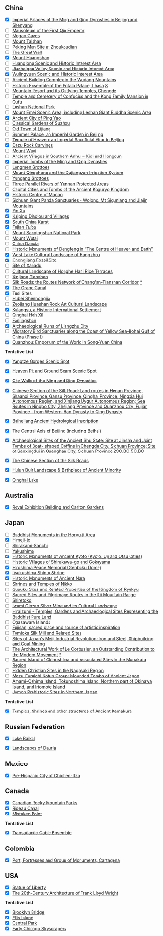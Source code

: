 ## China

- [x] [Imperial Palaces of the Ming and Qing Dynasties in Beijing and Shenyang](https://whc.unesco.org/en/list/439)
- [ ] [Mausoleum of the First Qin Emperor](https://whc.unesco.org/en/list/441)
- [ ] [Mogao Caves](https://whc.unesco.org/en/list/440)
- [ ] [Mount Taishan](https://whc.unesco.org/en/list/437)
- [ ] [Peking Man Site at Zhoukoudian](https://whc.unesco.org/en/list/449)
- [ ] [The Great Wall](https://whc.unesco.org/en/list/438)
- [x] [Mount Huangshan](https://whc.unesco.org/en/list/547)
- [ ] [Huanglong Scenic and Historic Interest Area](https://whc.unesco.org/en/list/638)
- [ ] [Jiuzhaigou Valley Scenic and Historic Interest Area](https://whc.unesco.org/en/list/637)
- [x] [Wulingyuan Scenic and Historic Interest Area](https://whc.unesco.org/en/list/640)
- [ ] [Ancient Building Complex in the Wudang Mountains](https://whc.unesco.org/en/list/705)
- [ ] [Historic Ensemble of the Potala Palace, Lhasa](https://whc.unesco.org/en/list/707) [8](https://whc.unesco.org/en/list/#note8)
- [ ] [Mountain Resort and its Outlying Temples, Chengde](https://whc.unesco.org/en/list/703)
- [ ] [Temple and Cemetery of Confucius and the Kong Family Mansion in Qufu](https://whc.unesco.org/en/list/704)
- [ ] [Lushan National Park](https://whc.unesco.org/en/list/778)
- [ ] [Mount Emei Scenic Area, including Leshan Giant Buddha Scenic Area](https://whc.unesco.org/en/list/779)
- [x] [Ancient City of Ping Yao](https://whc.unesco.org/en/list/812)
- [ ] [Classical Gardens of Suzhou](https://whc.unesco.org/en/list/813)
- [ ] [Old Town of Lijiang](https://whc.unesco.org/en/list/811)
- [ ] [Summer Palace, an Imperial Garden in Beijing](https://whc.unesco.org/en/list/880)
- [ ] [Temple of Heaven: an Imperial Sacrificial Altar in Beijing](https://whc.unesco.org/en/list/881)
- [x] [Dazu Rock Carvings](https://whc.unesco.org/en/list/912)
- [ ] [Mount Wuyi](https://whc.unesco.org/en/list/911)
- [ ] [Ancient Villages in Southern Anhui – Xidi and Hongcun](https://whc.unesco.org/en/list/1002)
- [x] [Imperial Tombs of the Ming and Qing Dynasties](https://whc.unesco.org/en/list/1004)
- [ ] [Longmen Grottoes](https://whc.unesco.org/en/list/1003)
- [ ] [Mount Qingcheng and the Dujiangyan Irrigation System](https://whc.unesco.org/en/list/1001)
- [ ] [Yungang Grottoes](https://whc.unesco.org/en/list/1039)
- [ ] [Three Parallel Rivers of Yunnan Protected Areas](https://whc.unesco.org/en/list/1083)
- [ ] [Capital Cities and Tombs of the Ancient Koguryo Kingdom](https://whc.unesco.org/en/list/1135)
- [x] [Historic Centre of Macao](https://whc.unesco.org/en/list/1110)
- [ ] [Sichuan Giant Panda Sanctuaries - Wolong, Mt Siguniang and Jiajin Mountains](https://whc.unesco.org/en/list/1213)
- [x] [Yin Xu](https://whc.unesco.org/en/list/1114)
- [x] [Kaiping Diaolou and Villages](https://whc.unesco.org/en/list/1112)
- [x] [South China Karst](https://whc.unesco.org/en/list/1248)
- [x] [Fujian *Tulou*](https://whc.unesco.org/en/list/1113)
- [ ] [Mount Sanqingshan National Park](https://whc.unesco.org/en/list/1292)
- [ ] [Mount Wutai](https://whc.unesco.org/en/list/1279)
- [ ] [China Danxia](https://whc.unesco.org/en/list/1335)
- [ ] [Historic Monuments of Dengfeng in “The Centre of Heaven and Earth”](https://whc.unesco.org/en/list/1305)
- [x] [West Lake Cultural Landscape of Hangzhou](https://whc.unesco.org/en/list/1334)
- [x] [Chengjiang Fossil Site](https://whc.unesco.org/en/list/1388)
- [ ] [Site of Xanadu](https://whc.unesco.org/en/list/1389)
- [ ] [Cultural Landscape of Honghe Hani Rice Terraces](https://whc.unesco.org/en/list/1111)
- [ ] [Xinjiang Tianshan](https://whc.unesco.org/en/list/1414)
- [ ] [Silk Roads: the Routes Network of Chang'an-Tianshan Corridor](https://whc.unesco.org/en/list/1442) [*](https://whc.unesco.org/en/list/#transboundary)
- [x] [The Grand Canal](https://whc.unesco.org/en/list/1443)
- [x] [Tusi Sites](https://whc.unesco.org/en/list/1474)
- [ ] [Hubei Shennongjia](https://whc.unesco.org/en/list/1509)
- [ ] [Zuojiang Huashan Rock Art Cultural Landscape](https://whc.unesco.org/en/list/1508)
- [x] [Kulangsu, a Historic International Settlement](https://whc.unesco.org/en/list/1541)
- [ ] [Qinghai Hoh Xil](https://whc.unesco.org/en/list/1540)
- [ ] [Fanjingshan](https://whc.unesco.org/en/list/1559)
- [x] [Archaeological Ruins of Liangzhu City](https://whc.unesco.org/en/list/1592)
- [ ] [Migratory Bird Sanctuaries along the Coast of Yellow Sea-Bohai Gulf of China (Phase I)](https://whc.unesco.org/en/list/1606)
- [x] [Quanzhou: Emporium of the World in Song-Yuan China](https://whc.unesco.org/en/list/1561)

**Tentative List**

- [x] [Yangtze Gorges Scenic Spot](https://whc.unesco.org/en/tentativelists/1623/)
- [x] [Heaven Pit and Ground Seam Scenic Spot](https://whc.unesco.org/en/tentativelists/1625/)
- [x] [City Walls of the Ming and Qing Dynasties](https://whc.unesco.org/en/tentativelists/5324/)
- [x] [Chinese Section of the Silk Road: Land routes in Henan Province, Shaanxi Province, Gansu Province, Qinghai Province, Ningxia Hui Autonomous Region, and Xinjiang Uygur Autonomous Region; Sea Routes in Ningbo City, Zhejiang Province and Quanzhou City, Fujian Province - from Western-Han Dynasty to Qing Dynasty](https://whc.unesco.org/en/tentativelists/5335/)
- [x] [Baiheliang Ancient Hydrological Inscription](https://whc.unesco.org/en/tentativelists/5341/)
- [x] [The Central Axis of Beijing (including Beihai)](https://whc.unesco.org/en/tentativelists/5802/)
- [x] [Archaeological Sites of the Ancient Shu State: Site at Jinsha and Joint Tombs of Boat- shaped Coffins in Chengdu City, Sichuan Province; Site of Sanxingdui in Guanghan City, Sichuan Province 29C.BC-5C.BC](https://whc.unesco.org/en/tentativelists/5816/)
- [x] [The Chinese Section of the Silk Roads](https://whc.unesco.org/en/tentativelists/6093/)
- [x] [Hulun Buir Landscape & Birthplace of Ancient Minority](https://whc.unesco.org/en/tentativelists/6185/)
- [x] [Qinghai Lake](https://whc.unesco.org/en/tentativelists/6186/)



## Australia

- [x] [Royal Exhibition Building and Carlton Gardens](https://whc.unesco.org/en/list/1131)



## Japan

- [ ] [Buddhist Monuments in the Horyu-ji Area](https://whc.unesco.org/en/list/660)
- [x] [Himeji-jo](https://whc.unesco.org/en/list/661)
- [ ] [Shirakami-Sanchi](https://whc.unesco.org/en/list/663)
- [ ] [Yakushima](https://whc.unesco.org/en/list/662)
- [x] [Historic Monuments of Ancient Kyoto (Kyoto, Uji and Otsu Cities)](https://whc.unesco.org/en/list/688)
- [ ] [Historic Villages of Shirakawa-go and Gokayama](https://whc.unesco.org/en/list/734)
- [x] [Hiroshima Peace Memorial (Genbaku Dome)](https://whc.unesco.org/en/list/775)
- [x] [Itsukushima Shinto Shrine](https://whc.unesco.org/en/list/776)
- [x] [Historic Monuments of Ancient Nara](https://whc.unesco.org/en/list/870)
- [ ] [Shrines and Temples of Nikko](https://whc.unesco.org/en/list/913)
- [ ] [Gusuku Sites and Related Properties of the Kingdom of Ryukyu](https://whc.unesco.org/en/list/972)
- [ ] [Sacred Sites and Pilgrimage Routes in the Kii Mountain Range](https://whc.unesco.org/en/list/1142)
- [ ] [Shiretoko](https://whc.unesco.org/en/list/1193)
- [ ] [Iwami Ginzan Silver Mine and its Cultural Landscape](https://whc.unesco.org/en/list/1246)
- [ ] [Hiraizumi – Temples, Gardens and Archaeological Sites Representing the Buddhist Pure Land](https://whc.unesco.org/en/list/1277)
- [ ] [Ogasawara Islands](https://whc.unesco.org/en/list/1362)
- [ ] [Fujisan, sacred place and source of artistic inspiration](https://whc.unesco.org/en/list/1418)
- [ ] [Tomioka Silk Mill and Related Sites](https://whc.unesco.org/en/list/1449)
- [ ] [Sites of Japan’s Meiji Industrial Revolution: Iron and Steel, Shipbuilding and Coal Mining](https://whc.unesco.org/en/list/1484)
- [ ] [The Architectural Work of Le Corbusier, an Outstanding Contribution to the Modern Movement](https://whc.unesco.org/en/list/1321) [*](https://whc.unesco.org/en/list/#transboundary)
- [ ] [Sacred Island of Okinoshima and Associated Sites in the Munakata Region](https://whc.unesco.org/en/list/1535)
- [ ] [Hidden Christian Sites in the Nagasaki Region](https://whc.unesco.org/en/list/1495)
- [ ] [Mozu-Furuichi Kofun Group: Mounded Tombs of Ancient Japan](https://whc.unesco.org/en/list/1593)
- [ ] [Amami-Oshima Island, Tokunoshima Island, Northern part of Okinawa Island, and Iriomote Island](https://whc.unesco.org/en/list/1574)
- [ ] [Jomon Prehistoric Sites in Northern Japan](https://whc.unesco.org/en/list/1632)

**Tentative List**

- [x] [Temples, Shrines and other structures of Ancient Kamakura](https://whc.unesco.org/en/tentativelists/370/)



## Russian Federation

- [x] [Lake Baikal](https://whc.unesco.org/en/list/754)
- [x] [Landscapes of Dauria](http://whc.unesco.org/en/list/1448) 



## Mexico

- [x] [Pre-Hispanic City of Chichen-Itza](https://whc.unesco.org/en/list/483)



## Canada

- [x] [Canadian Rocky Mountain Parks](https://whc.unesco.org/en/list/304)
- [x] [Rideau Canal](https://whc.unesco.org/en/list/1221)
- [x] [Mistaken Point](https://whc.unesco.org/en/list/1497)

**Tentative List**

- [x] [Transatlantic Cable Ensemble](https://whc.unesco.org/en/tentativelists/6631/)



## Colombia

- [x] [Port, Fortresses and Group of Monuments, Cartagena](https://whc.unesco.org/en/list/285)



## USA

- [x] [Statue of Liberty](https://whc.unesco.org/en/list/307)
- [x] [The 20th-Century Architecture of Frank Lloyd Wright](https://whc.unesco.org/en/list/1496)

**Tentative List**

- [x] [Brooklyn Bridge](https://whc.unesco.org/en/tentativelists/6232/)
- [x] [Ellis Island](https://whc.unesco.org/en/tentativelists/6233/)
- [x] [Central Park](https://whc.unesco.org/en/tentativelists/6234/)
- [x] [Early Chicago Skyscrapers](https://whc.unesco.org/en/tentativelists/6235/)
